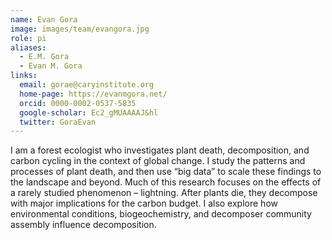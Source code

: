 ```yaml
---
name: Evan Gora
image: images/team/evangora.jpg
role: pi
aliases:
  - E.M. Gora
  - Evan M. Gora
links:
  email: gorae@caryinstitute.org
  home-page: https://evanmgora.net/
  orcid: 0000-0002-0537-5835
  google-scholar: Ec2_gMUAAAAJ&hl
  twitter: GoraEvan
---
```


I am a forest ecologist who investigates plant death, decomposition, and carbon cycling in the context of global change.  I study the patterns and processes of plant death, and then use “big data” to scale these findings to the landscape and beyond. Much of this research focuses on the effects of a rarely studied phenomenon – lightning.  After plants die, they decompose with major implications for the carbon budget.  I also explore how environmental conditions, biogeochemistry, and decomposer community assembly influence decomposition.
